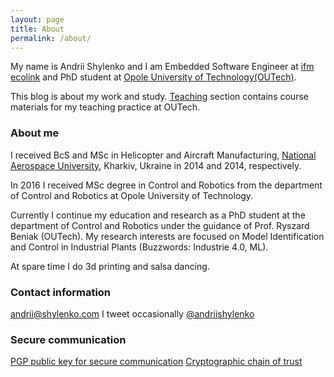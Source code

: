 ```yaml
---
layout: page
title: About
permalink: /about/
---
```

My name is Andrii Shylenko and I am Embedded Software Engineer at [ifm ecolink](https://www.ifm.com) and PhD student at [Opole University of Technology(OUTech)](http://www.po.opole.pl).

This blog is about my work and study. [Teaching](http://n1n3.net/teaching/) section contains course materials for my teaching practice at OUTech.

### About me

I received BcS and MSc in Helicopter and Aircraft Manufacturing, [National Aerospace University](https://www.khai.edu/), Kharkiv, Ukraine in 2014 and 2014, respectively. 

In 2016 I received MSc degree in Control and Robotics from the department of Control and Robotics at Opole University of Technology.  

Currently I continue my education and research as a PhD student at the department of Control and Robotics under the guidance of Prof. Ryszard Beniak (OUTech). My research interests are focused on Model Identification and Control in Industrial Plants (Buzzwords: Industrie 4.0, ML).

At spare time I do 3d printing and salsa dancing.

### Contact information
[andrii@shylenko.com](mailto:andrii@shylenko.com)
I tweet occasionally [@andriishylenko](https://twitter.com/AndriiShylenko)

### Secure communication
[PGP public key for secure communication](/publickey/)
[Cryptographic chain of trust](https://keybase.io/shylenko)
